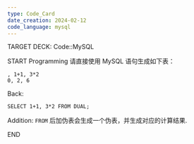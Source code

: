 ```yaml
---
type: Code_Card
date_creation: 2024-02-12
code_language: mysql
---
```


TARGET DECK: Code::MySQL

START
Programming
请直接使用 MySQL 语句生成如下表：
```csv
, 1+1, 3*2
0, 2, 6
```
Back: 
```mysql
SELECT 1+1, 3*2 FROM DUAL;
```
Addition: 
`FROM` 后加伪表会生成一个伪表，并生成对应的计算结果.
<!--ID: 1707744724365-->
END